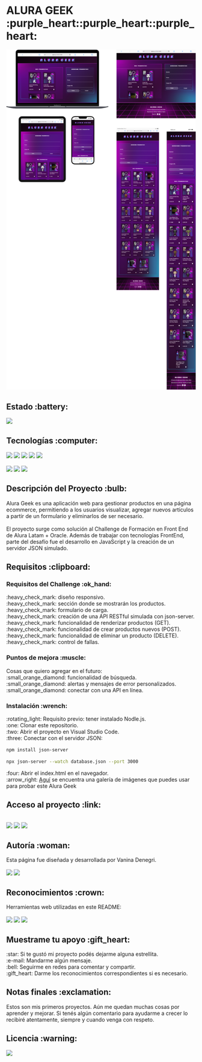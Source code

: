 <h1>ALURA GEEK :purple_heart::purple_heart::purple_heart:</h1>

<p align="center"><img src="./assets/portada-readme.png" alt="vista de AluraGeek en distintos dispositivos" width="1000"></p>

<h2>Estado :battery:</h2>
<p align="left"><img src="https://img.shields.io/badge/STATUS-EN_DESARROLLO-0B8E36?style=flat-square"></p>

<h2>Tecnologías :computer:</h2>
<p align="left">
<img src="https://img.shields.io/badge/HTML_5-E34F26?style=flat-square&logo=html5&logoColor=FFFFFF"> <img src="https://img.shields.io/badge/CSS_3-1572B6?style=flat-square&logo=css3&logoColor=FFFFFF"> <img src="https://img.shields.io/badge/JavaScript-F7DF1E?style=flat-square&logo=javascript&logoColor=FFFFFF"> <img src="https://img.shields.io/badge/Node.js-5FA04E?style=flat-square&logo=nodedotjs&logoColor=ffffff"> <img src="https://img.shields.io/badge/json_server-000000?style=flat-square&logo=json&logoColor=ffffff">
<br>
<br>
<img src="https://img.shields.io/badge/Figma-F24E1E?style=flat-square&logo=figma&logoColor=FFFFFF"> <img src="https://img.shields.io/badge/Adobe%20Illustrator-FF9A00?style=flat-square&logo=adobeillustrator&logoColor=ffffff"> <img src="https://img.shields.io/badge/Adobe%20Photoshop-31A8FF?style=flat-square&logo=adobephotoshop&logoColor=ffffff"> 
</p>

<h2>Descripción del Proyecto :bulb:</h2>
<p>
Alura Geek es una aplicación web para gestionar productos en una página ecommerce, permitiendo a los usuarios visualizar, agregar nuevos artículos a partir de un formulario y eliminarlos de ser necesario.
<br>
<br>
El proyecto surge como solución al Challenge de Formación en Front End de Alura Latam + Oracle. Además de trabajar con tecnologías FrontEnd, parte del desafío fue el desarrollo en JavaScript y la creación de un servidor JSON simulado.
</b>

<h2>Requisitos :clipboard:</h2>

<h3>Requisitos del Challenge :ok_hand:</h3>
<p>
:heavy_check_mark: diseño responsivo.
<br>:heavy_check_mark: sección donde se mostrarán los productos.
<br>:heavy_check_mark: formulario de carga.
<br>:heavy_check_mark: creación de una API RESTful simulada con json-server.
<br>:heavy_check_mark: funcionalidad de renderizar productos (GET).
<br>:heavy_check_mark: funcionalidad de crear productos nuevos (POST).
<br>:heavy_check_mark: funcionalidad de eliminar un producto (DELETE).
<br>:heavy_check_mark: control de fallas.
</p>

<h3>Puntos de mejora :muscle:</h3>
<p>
Cosas que quiero agregar en el futuro:
<br>:small_orange_diamond: funcionalidad de búsqueda.
<br>:small_orange_diamond: alertas y mensajes de error personalizados.
<br>:small_orange_diamond: conectar con una API en línea.
</p>

<h3>Instalación :wrench:</h3>
<p>
:rotating_light: Requisito previo: tener instalado Nodle.js.
<br>:one: Clonar este repositorio.
<br>:two: Abrir el proyecto en Visual Studio Code.
<br>:three: Conectar con el servidor JSON:
</p>

```bash
npm install json-server
```

```bash
npx json-server --watch database.json --port 3000
```
<p>
:four: Abrir el index.html en el navegador.
<br>:arrow_right: <a href="https://postimg.cc/gallery/WzDfF6H">Aguí</a> se encuentra una galería de imágenes que puedes usar para probar este Alura Geek </p>

<h2>Acceso al proyecto :link:</h2>
<p>
<br>
<a href="https://github.com/VannDennOk/alura_geek.git"><img src="https://img.shields.io/badge/Repositorio-181717?style=flat-square&logo=github&logoColor=ffffff"></a>
 <a href="https://vd-alura-geek.netlify.app/"><img src="https://img.shields.io/badge/Netlify-%2300C7B7?style=flat-square&logo=netlify&logoColor=%23ffffff"></a>
 <a href="https://www.figma.com/design/b5smkFNGl1FnWfQ6vbrJ4J/AluraGeek-by-Vanina-Denegri?node-id=18416-1442&t=UIUQNPUYuUVxBTdF-1"><img src="https://img.shields.io/badge/Dise%C3%B1o-F24E1E?style=flat-square&logo=figma&logoColor=ffffff"></a>
</p>

<h2>Autoría :woman:</h2>
<p>
Esta página fue diseñada y desarrollada por Vanina Denegri.
<br>
<br>
<a href="https://github.com/VannDennOk"><img src="https://img.shields.io/badge/GitHub-181717?style=flat-square&logo=github&logoColor=FFFFFF&link=https%3A%2F%2Fgithub.com%2FVannDennOk"></a> <a href="https://www.linkedin.com/in/vaninadenegri/"><img src="https://img.shields.io/badge/LinkedIn-0A66C2?style=flat-square&logo=linkedin&logoColor=FFFFFF&link=https%3A%2F%2Fwww.linkedin.com%2Fin%2Fvaninadenegri%2F"></a>
</p>

<h2>Reconocimientos :crown:</h2>
<p>
Herramientas web utilizadas en este README:
<br>
<br>
<a href="https://shields.io/"><img src="https://img.shields.io/badge/Shields%20Badges-000000?style=flat-square&logo=shieldsdotio&logoColor=FFFFFF&link=https%3A%2F%2Fshields.io%2Fbadges"></a> 
<a href="https://simpleicons.org/"><img src="https://img.shields.io/badge/Simple_Icons-%23000000?style=flat-square&logo=simpleicons&logoColor=%23ffffff"></a>
<a href="https://gist.github.com/rxaviers/7360908"><img src="https://img.shields.io/badge/Emojis%20para%20README.md-000000?style=flat-square"></a> 
</p>

<h2>Muestrame tu apoyo :gift_heart:</h2>
<p>
:star: Si te gustó mi proyecto podés dejarme alguna estrellita.
<br>:e-mail: Mandarme algún mensaje.
<br>:bell: Seguirme en redes para comentar y compartir.
<br>:gift_heart: Darme los reconocimientos correspondientes si es necesario.
</p>

<h2>Notas finales :exclamation:</h2>
<p>Estos son mis primeros proyectos. Aún me quedan muchas cosas por aprender y mejorar. Si tenés algún comentario para ayudarme a crecer lo recibiré atentamente, siempre y cuando venga con respeto.</p>

<h2>Licencia :warning:</h2>
<a href="https://opensource.org/license/MIT"><img src="https://img.shields.io/badge/Licencia%20MIT-E30613?style=flat-square&link=https%3A%2F%2Fopensource.org%2Flicense%2FMIT"></a></p>
